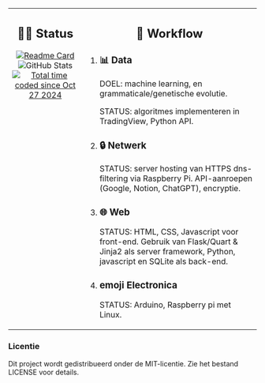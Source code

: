 <table>
  <tr>
    <td align="left" style="vertical-align: top;">
      <h2 align="center">🧑‍💻 Status</h2>
      </h3> 
      <div align="center">
        <a href="https://github.com/DR-GRIEZEL/DR-GRIEZEL">
          <img src="https://github-readme-stats.vercel.app/api/pin/?username=DR-GRIEZEL&repo=DR-GRIEZEL" alt="Readme Card" style="max-width: 100%; height: auto;"/>
        </a>
        <img src="https://github-readme-stats.vercel.app/api?username=DR-GRIEZEL&show_icons=true&theme=gruvbox" alt="GitHub Stats" style="max-width: 100%; height: auto;"/>
        <a href="https://wakatime.com/@2270454a-8d3f-442f-b5d5-b72bb2014113"><img src="https://wakatime.com/badge/user/2270454a-8d3f-442f-b5d5-b72bb2014113.svg" alt="Total time coded since Oct 27 2024" /></a>
      </div>
    </td>
    <td align="left" style="vertical-align: top;">
      <h2 align="center">🚀 Workflow</h2>
      <ol>
        <li><h3>📊 <strong>Data</strong></h3>
          <p>DOEL: machine learning, en grammaticale/genetische evolutie.</p>
          <p>STATUS: algoritmes implementeren in TradingView, Python API.</p>
        </li>
        <li><h3>🔒 <strong>Netwerk</strong></h3>
          <p>STATUS: server hosting van HTTPS dns-filtering via Raspberry Pi. API-aanroepen (Google, Notion, ChatGPT), encryptie.</p>
        </li>
        <li><h3>🌐 <strong>Web</strong></h3>
        <p>STATUS: HTML, CSS, Javascript voor front-end. Gebruik van Flask/Quart & Jinja2 als server framework, Python, javascript en SQLite als back-end.</p>
        <li><h3>emoji <strong>Electronica</strong></h3>
        <p>STATUS: Arduino, Raspberry pi met Linux.</p>
        </li>
        </li>
      </ol>
    </td>
  </tr>
</table>
          </a>
        </div>
    </td>
  </tr>
</table>
<h3>Licentie</h3>
<p>Dit project wordt gedistribueerd onder de MIT-licentie. Zie het bestand LICENSE voor details.</p>

